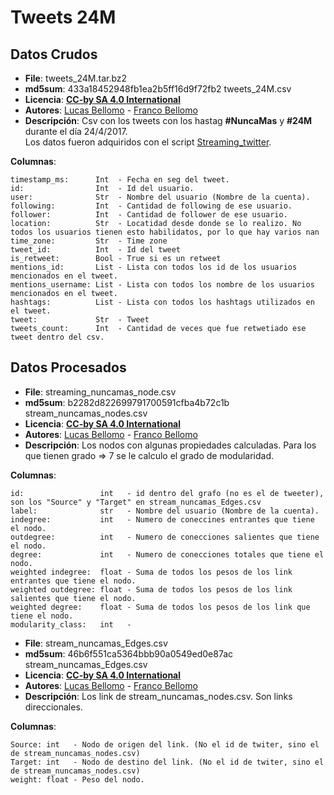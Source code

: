 # Tweets 24M

## Datos Crudos

* **File**: tweets_24M.tar.bz2  
* **md5sum**: 433a18452948fb1ea2b5ff16d9f72fb2  tweets_24M.csv
* **Licencia**: [**CC-by SA 4.0 International**](https://creativecommons.org/licenses/by/4.0/)
* **Autores**: [Lucas Bellomo][1] - [Franco Bellomo][2]
* **Descripción**: Csv con los tweets con los hastag **#NuncaMas** y **#24M** durante el día 24/4/2017.  
Los datos fueron adquiridos con el script [Streaming_twitter](https://github.com/OpenDataR4/herramientas/tree/master/Streaming_twitter).


**Columnas**:


    timestamp_ms:      Int  - Fecha en seg del tweet.
    id:                Int  - Id del usuario.
    user:              Str  - Nombre del usuario (Nombre de la cuenta).
    following:         Int  - Cantidad de following de ese usuario.
    follower:          Int  - Cantidad de follower de ese usuario.
    location:          Str  - Locatidad desde donde se lo realizo. No todos los usuarios tienen esto habilidatos, por lo que hay varios nan
    time_zone:         Str  - Time zone
    tweet_id:          Int  - Id del tweet
    is_retweet:        Bool - True si es un retweet
    mentions_id:       List - Lista con todos los id de los usuarios mencionados en el tweet.
    mentions_username: List - Lista con todos los nombre de los usuarios mencionados en el tweet.
    hashtags:          List - Lista con todos los hashtags utilizados en el tweet.
    tweet:             Str  - Tweet
    tweets_count:      Int  - Cantidad de veces que fue retwetiado ese tweet dentro del csv.




## Datos Procesados

* **File**: streaming_nuncamas_node.csv  
* **md5sum**: b2282d822699791700591cfba4b72c1b  stream_nuncamas_nodes.csv  
* **Licencia**: [**CC-by SA 4.0 International**](https://creativecommons.org/licenses/by/4.0/)
* **Autores**: [Lucas Bellomo][1] - [Franco Bellomo][2]
* **Descripción**: Los nodos con algunas propiedades calculadas. Para los que tienen grado => 7 se le calculo el grado de modularidad. 

**Columnas**:

    id:                 int   - id dentro del grafo (no es el de tweeter), son los "Source" y "Target" en stream_nuncamas_Edges.csv
    label:              str   - Nombre del usuario (Nombre de la cuenta).
    indegree:           int   - Numero de coneccines entrantes que tiene el nodo. 
    outdegree:          int   - Numero de conecciones salientes que tiene el nodo.
    degree:             int   - Numero de conecciones totales que tiene el nodo.
    weighted indegree:  float - Suma de todos los pesos de los link entrantes que tiene el nodo.
    weighted outdegree: float - Suma de todos los pesos de los link salientes que tiene el nodo.
    weighted degree:    float - Suma de todos los pesos de los link que tiene el nodo.
    modularity_class:   int   - 

* **File**: stream_nuncamas_Edges.csv  
* **md5sum**: 46b6f551ca5364bbb90a0549ed0e87ac  stream_nuncamas_Edges.csv  
* **Licencia**: [**CC-by SA 4.0 International**](https://creativecommons.org/licenses/by/4.0/)
* **Autores**: [Lucas Bellomo][1] - [Franco Bellomo][2]
* **Descripción**: Los link de stream_nuncamas_nodes.csv. Son links direccionales. 

**Columnas**:

    Source: int   - Nodo de origen del link. (No el id de twiter, sino el de stream_nuncamas_nodes.csv)
    Target: int   - Nodo de destino del link. (No el id de twiter, sino el de stream_nuncamas_nodes.csv)
    weight: float - Peso del nodo.



[1]: https://twitter.com/ucaomo
[2]: https://twitter.com/fnbellomo
